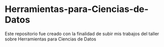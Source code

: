# Herramientas-para-Ciencias-de-Datos
Este repositorio fue creado con la finalidad de subir mis trabajos del taller sobre Herramientas para Ciencias de Datos
